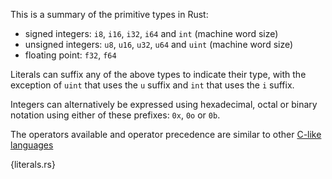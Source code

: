 This is a summary of the primitive types in Rust:

* signed integers: `i8`, `i16`, `i32`, `i64` and `int` (machine word size)
* unsigned integers: `u8`, `u16`, `u32`, `u64` and `uint` (machine word size)
* floating point: `f32`, `f64`

Literals can suffix any of the above types to indicate their type, with the
exception of `uint` that uses the `u` suffix and `int` that uses the `i`
suffix.

Integers can alternatively be expressed using hexadecimal, octal or binary
notation using either of these prefixes: `0x`, `0o` or `0b`.

The operators available and operator precedence are similar to other [C-like
languages
](https://en.wikipedia.org/wiki/Operator_precedence#Programming_languages)

{literals.rs}
